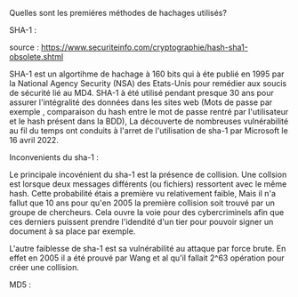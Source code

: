 Quelles sont les premiéres méthodes de hachages utilisés? 

SHA-1 :

source : https://www.securiteinfo.com/cryptographie/hash-sha1-obsolete.shtml

SHA-1 est un algortihme de hachage à 160 bits qui à éte publié en 1995 par la National Agency Security (NSA) des Etats-Unis pour remédier aux soucis de sécurité lié au MD4.
SHA-1 à été utilisé pendant presque 30 ans pour assurer l'intégralité des données dans les sites web (Mots de passe par exemple , comparaison du hash entre le mot de passe rentré par l'utilisateur et le hash présent dans la BDD),
La découverte de nombreuses vulnérabilité au fil du temps ont conduits à l'arret de l'utilisation de sha-1 par Microsoft le 16 avril 2022.

Inconvenients du sha-1 : 

Le principale incovénient du sha-1 est la présence de collision. Une collsion est lorsque deux messages différents (ou fichiers) ressortent avec le même hash. Cette probabilité étais a première vu relativement faible,
Mais il n'a fallut que 10 ans pour qu'en 2005 la première collision soit trouvé par un groupe de chercheurs. Cela ouvre la voie pour des cybercriminels afin que ces derniers puissent prendre l'idendité d'un tier pour pouvoir signer un document à sa place par exemple.

L'autre faiblesse de sha-1 est sa vulnérabilité au attaque par force brute. En effet en 2005 il a été prouvé par Wang et al qu'il fallait 2^63 opération pour créer une collision.

MD5 : 


